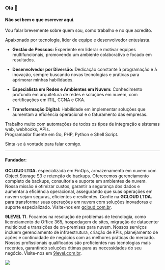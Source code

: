 ### Olá 👋

#### Não sei bem o que escrever aqui.

Vou falar brevemente sobre quem sou, como trabalho e no que acredito.

Apaixonado por tecnologia, líder de equipe e desenvolvedor entusiasta.

- **Gestão de Pessoas:** Experiente em liderar e motivar equipes multifuncionais, promovendo um ambiente colaborativo e focado em resultados.

- **Desenvolvedor por Diversão:** Dedicação constante à programação e à inovação, sempre buscando novas tecnologias e práticas para aprimorar minhas habilidades.

- **Especialista em Redes e Ambientes em Nuvem:** Conhecimento profundo em arquitetura de redes e soluções em nuvem, com certificações em ITIL, CCNA e CKA.

- **Transformação Digital:** Habilidade em implementar soluções que aumentam a eficiência operacional e o faturamento das empresas.

Trabalho muito com automações de todos os tipos de integração e sistemas web, webhooks, APIs.<br>
Programador fluente em Go, PHP, Python e Shell Script.

Sinta-se à vontade para falar comigo.

---

#### Fundador:

**GCLOUD LTDA.** especializada em FinOps, armazenamento em nuvem com Object Storage S3 e retenção de backups. Oferecemos gerenciamento completo de backups, consultoria e suporte em ambientes de nuvem. Nossa missão é otimizar custos, garantir a segurança dos dados e aumentar a eficiência operacional, assegurando que suas operações em nuvem sejam seguras, eficientes e resilientes. Confie na **GCLOUD LTDA.** para transformar suas operações em nuvem com soluções inovadoras e suporte especializado. Visite-nos em [gcloud.com.br](https://www.gcloud.com.br).

**9LEVEL TI**. Focamos na resolução de problemas de tecnologia, como licenciamento de Office 365, hospedagem de sites, migração de datacenter multicloud e transições de on-premises para nuvem. Nossos serviços incluem gerenciamento de infraestrutura, criação de KPIs, planejamento de ações e continuidade de negócios com as melhores práticas do mercado. Nossos profissionais qualificados são proficientes nas tecnologias mais recentes, garantindo soluções ótimas para as necessidades do seu negócio. Visite-nos em [9level.com.br](https://www.9level.com.br).

![](https://komarev.com/ghpvc/?username=julianol1berato)
<!---
julianol1berato/julianol1berato
--->
